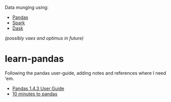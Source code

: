 Data munging using:
* [Pandas](https://pandas.pydata.org/pandas-docs/stable/user_guide/index.html)
* [Spark](https://spark.apache.org/docs/latest/api/python/user_guide/index.html)
* [Dask](https://docs.dask.org/en/stable/10-minutes-to-dask.html)

_(possibly vaex and optimus in future)_

# learn-pandas
Following the pandas user-guide, adding notes and references where I need 'em. 
* [Pandas 1.4.3 User Guide](https://pandas.pydata.org/pandas-docs/stable/user_guide/index.html)
* [10 minutes to pandas](https://pandas.pydata.org/pandas-docs/stable/user_guide/10min.html)
